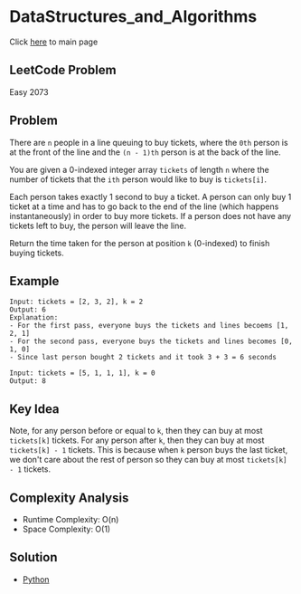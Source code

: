 # DataStructures_and_Algorithms
Click [here](../../README.md) to main page

## LeetCode Problem
Easy 2073

## Problem
There are `n` people in a line queuing to buy tickets, where the `0th` person is at the front of the line and the `(n - 1)th` person is at the back of the line.

You are given a 0-indexed integer array `tickets` of length `n` where the number of tickets that the `ith` person would like to buy is `tickets[i]`.

Each person takes exactly 1 second to buy a ticket. A person can only buy 1 ticket at a time and has to go back to the end of the line (which happens instantaneously) in order to buy more tickets. If a person does not have any tickets left to buy, the person will leave the line.

Return the time taken for the person at position `k` (0-indexed) to finish buying tickets.

## Example
```
Input: tickets = [2, 3, 2], k = 2
Output: 6
Explanation:
- For the first pass, everyone buys the tickets and lines becoems [1, 2, 1]
- For the second pass, everyone buys the tickets and lines becomes [0, 1, 0]
- Since last person bought 2 tickets and it took 3 + 3 = 6 seconds

Input: tickets = [5, 1, 1, 1], k = 0
Output: 8
```

## Key Idea
Note, for any person before or equal to `k`, then they can buy at most `tickets[k]` tickets. For any person after `k`, then they can buy at most `tickets[k] - 1` tickets. This is because when `k` person buys the last ticket, we don't care about the rest of person so they can buy at most `tickets[k] - 1` tickets.

## Complexity Analysis
- Runtime Complexity: O(n)
- Space Complexity: O(1)

## Solution
- [Python](./solution.py)